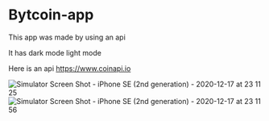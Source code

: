 # Bytcoin-app
This app was made by using an api

It has dark mode light mode

Here is an api https://www.coinapi.io

![Simulator Screen Shot - iPhone SE (2nd generation) - 2020-12-17 at 23 11 25](https://user-images.githubusercontent.com/74178243/102527164-87214300-40be-11eb-927b-94f4f2706c07.png)
![Simulator Screen Shot - iPhone SE (2nd generation) - 2020-12-17 at 23 11 56](https://user-images.githubusercontent.com/74178243/102527173-88527000-40be-11eb-9a55-1d65a88c9b2d.png)
